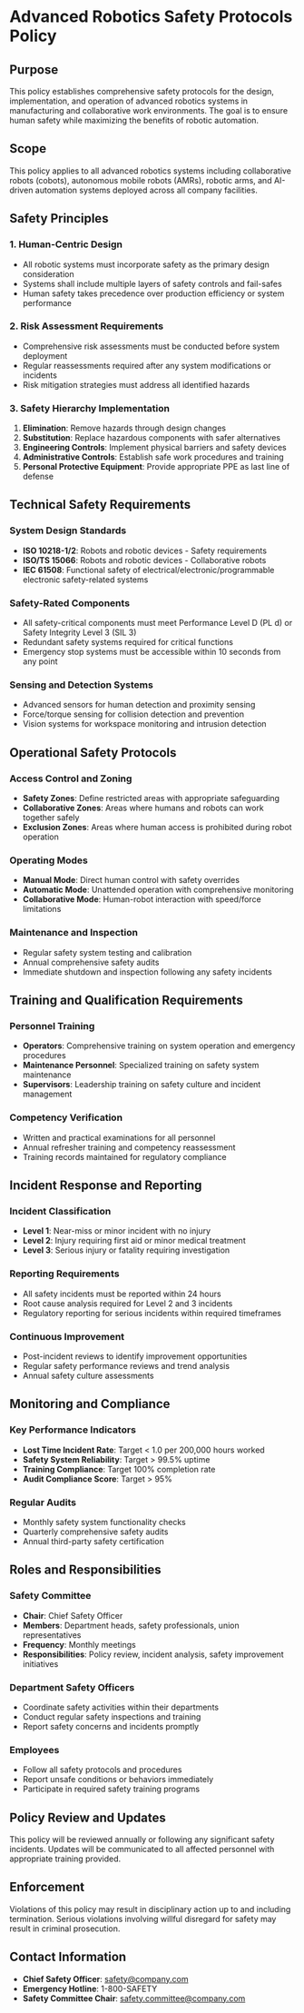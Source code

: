# Advanced Robotics Safety Protocols Policy

## Purpose
This policy establishes comprehensive safety protocols for the design, implementation, and operation of advanced robotics systems in manufacturing and collaborative work environments. The goal is to ensure human safety while maximizing the benefits of robotic automation.

## Scope
This policy applies to all advanced robotics systems including collaborative robots (cobots), autonomous mobile robots (AMRs), robotic arms, and AI-driven automation systems deployed across all company facilities.

## Safety Principles

### 1. Human-Centric Design
- All robotic systems must incorporate safety as the primary design consideration
- Systems shall include multiple layers of safety controls and fail-safes
- Human safety takes precedence over production efficiency or system performance

### 2. Risk Assessment Requirements
- Comprehensive risk assessments must be conducted before system deployment
- Regular reassessments required after any system modifications or incidents
- Risk mitigation strategies must address all identified hazards

### 3. Safety Hierarchy Implementation
1. **Elimination**: Remove hazards through design changes
2. **Substitution**: Replace hazardous components with safer alternatives
3. **Engineering Controls**: Implement physical barriers and safety devices
4. **Administrative Controls**: Establish safe work procedures and training
5. **Personal Protective Equipment**: Provide appropriate PPE as last line of defense

## Technical Safety Requirements

### System Design Standards
- **ISO 10218-1/2**: Robots and robotic devices - Safety requirements
- **ISO/TS 15066**: Robots and robotic devices - Collaborative robots
- **IEC 61508**: Functional safety of electrical/electronic/programmable electronic safety-related systems

### Safety-Rated Components
- All safety-critical components must meet Performance Level D (PL d) or Safety Integrity Level 3 (SIL 3)
- Redundant safety systems required for critical functions
- Emergency stop systems must be accessible within 10 seconds from any point

### Sensing and Detection Systems
- Advanced sensors for human detection and proximity sensing
- Force/torque sensing for collision detection and prevention
- Vision systems for workspace monitoring and intrusion detection

## Operational Safety Protocols

### Access Control and Zoning
- **Safety Zones**: Define restricted areas with appropriate safeguarding
- **Collaborative Zones**: Areas where humans and robots can work together safely
- **Exclusion Zones**: Areas where human access is prohibited during robot operation

### Operating Modes
- **Manual Mode**: Direct human control with safety overrides
- **Automatic Mode**: Unattended operation with comprehensive monitoring
- **Collaborative Mode**: Human-robot interaction with speed/force limitations

### Maintenance and Inspection
- Regular safety system testing and calibration
- Annual comprehensive safety audits
- Immediate shutdown and inspection following any safety incidents

## Training and Qualification Requirements

### Personnel Training
- **Operators**: Comprehensive training on system operation and emergency procedures
- **Maintenance Personnel**: Specialized training on safety system maintenance
- **Supervisors**: Leadership training on safety culture and incident management

### Competency Verification
- Written and practical examinations for all personnel
- Annual refresher training and competency reassessment
- Training records maintained for regulatory compliance

## Incident Response and Reporting

### Incident Classification
- **Level 1**: Near-miss or minor incident with no injury
- **Level 2**: Injury requiring first aid or minor medical treatment
- **Level 3**: Serious injury or fatality requiring investigation

### Reporting Requirements
- All safety incidents must be reported within 24 hours
- Root cause analysis required for Level 2 and 3 incidents
- Regulatory reporting for serious incidents within required timeframes

### Continuous Improvement
- Post-incident reviews to identify improvement opportunities
- Regular safety performance reviews and trend analysis
- Annual safety culture assessments

## Monitoring and Compliance

### Key Performance Indicators
- **Lost Time Incident Rate**: Target < 1.0 per 200,000 hours worked
- **Safety System Reliability**: Target > 99.5% uptime
- **Training Compliance**: Target 100% completion rate
- **Audit Compliance Score**: Target > 95%

### Regular Audits
- Monthly safety system functionality checks
- Quarterly comprehensive safety audits
- Annual third-party safety certification

## Roles and Responsibilities

### Safety Committee
- **Chair**: Chief Safety Officer
- **Members**: Department heads, safety professionals, union representatives
- **Frequency**: Monthly meetings
- **Responsibilities**: Policy review, incident analysis, safety improvement initiatives

### Department Safety Officers
- Coordinate safety activities within their departments
- Conduct regular safety inspections and training
- Report safety concerns and incidents promptly

### Employees
- Follow all safety protocols and procedures
- Report unsafe conditions or behaviors immediately
- Participate in required safety training programs

## Policy Review and Updates
This policy will be reviewed annually or following any significant safety incidents. Updates will be communicated to all affected personnel with appropriate training provided.

## Enforcement
Violations of this policy may result in disciplinary action up to and including termination. Serious violations involving willful disregard for safety may result in criminal prosecution.

## Contact Information
- **Chief Safety Officer**: safety@company.com
- **Emergency Hotline**: 1-800-SAFETY
- **Safety Committee Chair**: safety.committee@company.com

